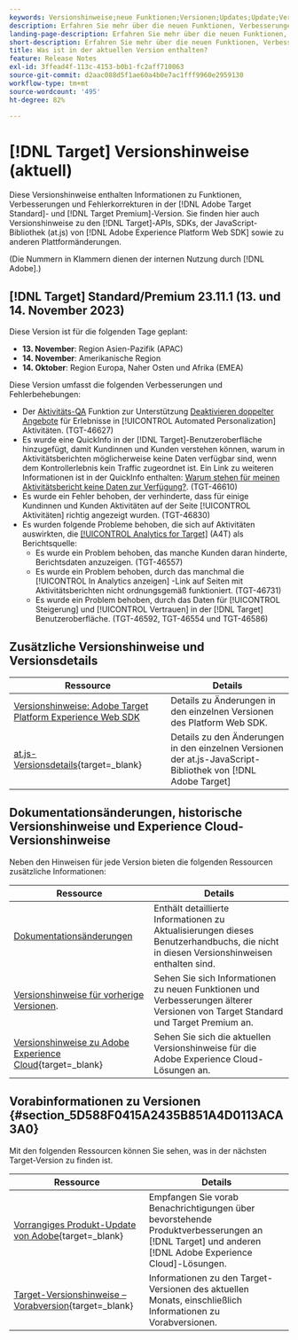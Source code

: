 ```yaml
---
keywords: Versionshinweise;neue Funktionen;Versionen;Updates;Update;Version;Verbesserung;Verbesserungen;Fehlerbehebungen;Fehlerkorrekturen;Aktualisierungen
description: Erfahren Sie mehr über die neuen Funktionen, Verbesserungen und Fehlerbehebungen in der aktuellen Version von  [!DNL Adobe Target], einschließlich SDKs, APIs und JavaScript-Bibliotheken.
landing-page-description: Erfahren Sie mehr über die neuen Funktionen, Verbesserungen und Fehlerbehebungen in der aktuellen Version von  [!DNL Adobe Target].
short-description: Erfahren Sie mehr über die neuen Funktionen, Verbesserungen und Fehlerbehebungen in der aktuellen Version von  [!DNL Adobe Target].
title: Was ist in der aktuellen Version enthalten?
feature: Release Notes
exl-id: 3ffead4f-113c-4153-b0b1-fc2aff710063
source-git-commit: d2aac088d5f1ae60a4b0e7ac1fff9960e2959130
workflow-type: tm+mt
source-wordcount: '495'
ht-degree: 82%

---
```


# [!DNL Target] Versionshinweise (aktuell)

Diese Versionshinweise enthalten Informationen zu Funktionen, Verbesserungen und Fehlerkorrekturen in der [!DNL Adobe Target Standard]- und [!DNL Target Premium]-Version. Sie finden hier auch Versionshinweise zu den [!DNL Target]-APIs, SDKs, der JavaScript-Bibliothek (at.js) von [!DNL Adobe Experience Platform Web SDK] sowie zu anderen Plattformänderungen.

(Die Nummern in Klammern dienen der internen Nutzung durch [!DNL Adobe].)

## [!DNL Target] Standard/Premium 23.11.1 (13. und 14. November 2023)

Diese Version ist für die folgenden Tage geplant:

* **13. November**: Region Asien-Pazifik (APAC)
* **14. November**: Amerikanische Region
* **14. Oktober**: Region Europa, Naher Osten und Afrika (EMEA)

Diese Version umfasst die folgenden Verbesserungen und Fehlerbehebungen:

* Der [Aktivitäts-QA](/help/main/c-activities/c-activity-qa/activity-qa.md) Funktion zur Unterstützung [Deaktivieren doppelter Angebote](/help/main/c-activities/t-automated-personalization/managing-exclusions.md) für Erlebnisse in [!UICONTROL Automated Personalization] Aktivitäten. (TGT-46627)
* Es wurde eine QuickInfo in der [!DNL Target]-Benutzeroberfläche hinzugefügt, damit Kundinnen und Kunden verstehen können, warum in Aktivitätsberichten möglicherweise keine Daten verfügbar sind, wenn dem Kontrollerlebnis kein Traffic zugeordnet ist. Ein Link zu weiteren Informationen ist in der QuickInfo enthalten: [Warum stehen für meinen Aktivitätsbericht keine Daten zur Verfügung?](/help/main/c-reports/reporting-frequently-asked-questions.md#section_E4722F6445884130951DF79981C8289B). (TGT-46610)
* Es wurde ein Fehler behoben, der verhinderte, dass für einige Kundinnen und Kunden Aktivitäten auf der Seite [!UICONTROL Aktivitäten] richtig angezeigt wurden. (TGT-46830)
* Es wurden folgende Probleme behoben, die sich auf Aktivitäten auswirkten, die [[!UICONTROL Analytics for Target]](/help/main/c-integrating-target-with-mac/a4t/a4t.md) (A4T) als Berichtsquelle:
   * Es wurde ein Problem behoben, das manche Kunden daran hinderte, Berichtsdaten anzuzeigen. (TGT-46557)
   * Es wurde ein Problem behoben, durch das manchmal die [!UICONTROL In Analytics anzeigen] -Link auf Seiten mit Aktivitätsberichten nicht ordnungsgemäß funktioniert. (TGT-46731)
   * Es wurde ein Problem behoben, durch das Daten für [!UICONTROL Steigerung] und [!UICONTROL Vertrauen] in der [!DNL Target] Benutzeroberfläche. (TGT-46592, TGT-46554 und TGT-46586)

## Zusätzliche Versionshinweise und Versionsdetails

| Ressource | Details |
|--- |--- |
| [Versionshinweise: Adobe Target Platform Experience Web SDK](https://experienceleague.adobe.com/docs/experience-platform/edge/release-notes.html?lang=de) | Details zu Änderungen in den einzelnen Versionen des Platform Web SDK. |
| [at.js-Versionsdetails](https://experienceleague.corp.adobe.com/de/docs/target-dev/developer/client-side/at-js-implementation/target-atjs-versions.html){target=_blank} | Details zu den Änderungen in den einzelnen Versionen der at.js-JavaScript-Bibliothek von [!DNL Adobe Target] |

## Dokumentationsänderungen, historische Versionshinweise und Experience Cloud-Versionshinweise

Neben den Hinweisen für jede Version bieten die folgenden Ressourcen zusätzliche Informationen:

| Ressource | Details |
|--- |--- |
| [Dokumentationsänderungen](/help/main/r-release-notes/doc-change.md) | Enthält detaillierte Informationen zu Aktualisierungen dieses Benutzerhandbuchs, die nicht in diesen Versionshinweisen enthalten sind. |
| [Versionshinweise für vorherige Versionen](/help/main/r-release-notes/release-notes-for-previous-releases.md). | Sehen Sie sich Informationen zu neuen Funktionen und Verbesserungen älterer Versionen von Target Standard und Target Premium an. |
| [Versionshinweise zu Adobe Experience Cloud](https://experienceleague.adobe.com/docs/release-notes/experience-cloud/current.html?lang=de){target=_blank} | Sehen Sie sich die aktuellen Versionshinweise für die Adobe Experience Cloud-Lösungen an. |

## Vorabinformationen zu Versionen {#section_5D588F0415A2435B851A4D0113ACA3A0}

Mit den folgenden Ressourcen können Sie sehen, was in der nächsten Target-Version zu finden ist.

| Ressource | Details |
|--- |--- |
| [Vorrangiges Produkt-Update von Adobe](https://www.adobe.com/subscription/priority-product-update.html){target=_blank} | Empfangen Sie vorab Benachrichtigungen über bevorstehende Produktverbesserungen an [!DNL Target] und anderen [!DNL Adobe Experience Cloud]-Lösungen. |
| [Target-Versionshinweise – Vorabversion](/help/main/r-release-notes/target-release-notes.md){target=_blank} | Informationen zu den Target-Versionen des aktuellen Monats, einschließlich Informationen zu Vorabversionen. |
